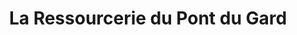 ---
title: "La Ressourcerie du Pont du Gard"
url: /remoulins/la-ressourcerie-du-pont-du-gard/
shop: shop
---